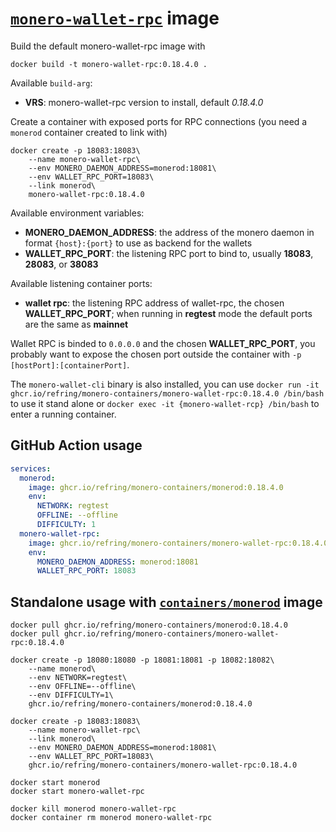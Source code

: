 # [`monero-wallet-rpc`](https://github.com/monero-project/monero) image

Build the default monero-wallet-rpc image with

```
docker build -t monero-wallet-rpc:0.18.4.0 .
```

Available `build-arg`:

- **VRS**: monero-wallet-rpc version to install, default _0.18.4.0_

Create a container with exposed ports for RPC connections (you need a `monerod` container created to link with)

```
docker create -p 18083:18083\
    --name monero-wallet-rpc\
    --env MONERO_DAEMON_ADDRESS=monerod:18081\
    --env WALLET_RPC_PORT=18083\
    --link monerod\
    monero-wallet-rpc:0.18.4.0
```

Available environment variables:

- **MONERO_DAEMON_ADDRESS**: the address of the monero daemon in format `{host}:{port}` to use as backend for the wallets
- **WALLET_RPC_PORT**: the listening RPC port to bind to, usually **18083**, **28083**, or **38083**

Available listening container ports:

- **wallet rpc**: the listening RPC address of wallet-rpc, the chosen **WALLET_RPC_PORT**; when running in **regtest** mode the default ports are the same as **mainnet**

Wallet RPC is binded to `0.0.0.0` and the chosen **WALLET_RPC_PORT**, you probably want to expose the chosen port outside the container with `-p [hostPort]:[containerPort]`.

The `monero-wallet-cli` binary is also installed, you can use `docker run -it ghcr.io/refring/monero-containers/monero-wallet-rpc:0.18.4.0 /bin/bash` to use it stand alone or `docker exec -it {monero-wallet-rcp} /bin/bash` to enter a running container.

## GitHub Action usage

```yaml
services:
  monerod:
    image: ghcr.io/refring/monero-containers/monerod:0.18.4.0
    env:
      NETWORK: regtest
      OFFLINE: --offline
      DIFFICULTY: 1
  monero-wallet-rpc:
    image: ghcr.io/refring/monero-containers/monero-wallet-rpc:0.18.4.0
    env:
      MONERO_DAEMON_ADDRESS: monerod:18081
      WALLET_RPC_PORT: 18083
```

## Standalone usage with [`containers/monerod`](https://github.com/refring/monero-containers/tree/main/monerod) image

```
docker pull ghcr.io/refring/monero-containers/monerod:0.18.4.0
docker pull ghcr.io/refring/monero-containers/monero-wallet-rpc:0.18.4.0

docker create -p 18080:18080 -p 18081:18081 -p 18082:18082\
    --name monerod\
    --env NETWORK=regtest\
    --env OFFLINE=--offline\
    --env DIFFICULTY=1\
    ghcr.io/refring/monero-containers/monerod:0.18.4.0

docker create -p 18083:18083\
    --name monero-wallet-rpc\
    --link monerod\
    --env MONERO_DAEMON_ADDRESS=monerod:18081\
    --env WALLET_RPC_PORT=18083\
    ghcr.io/refring/monero-containers/monero-wallet-rpc:0.18.4.0

docker start monerod
docker start monero-wallet-rpc

docker kill monerod monero-wallet-rpc
docker container rm monerod monero-wallet-rpc
```
